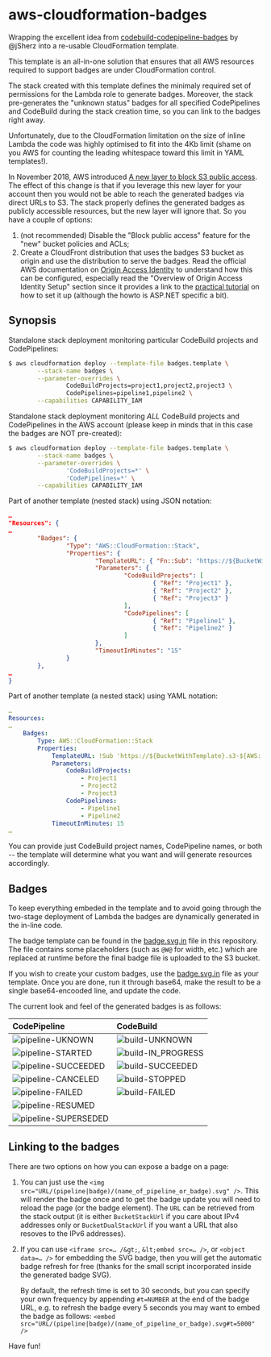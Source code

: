 aws-cloudformation-badges
=========================

Wrapping the excellent idea from [codebuild-codepipeline-badges](https://github.com/jSherz/codebuild-codepipeline-badges)
by @jSherz into a re-usable CloudFormation template.

This template is an all-in-one solution that ensures that all AWS resources
required to support badges are under CloudFormation control.

The stack created with this template defines the minimaly required set of
permissions for the Lambda role to generate badges.  Moreover, the stack
pre-generates the "unknown status" badges for all specified CodePipelines
and CodeBuild during the stack creation time, so you can link to the
badges right away.

Unfortunately, due to the CloudFormation limitation on the size of inline
Lambda the code was highly optimised to fit into the 4Kb limit (shame on
you AWS for counting the leading whitespace toward this limit in YAML
templates!).

In November 2018, AWS introduced [A new layer to block S3 public access](https://aws.amazon.com/blogs/aws/amazon-s3-block-public-access-another-layer-of-protection-for-your-accounts-and-buckets/).
The effect of this change is that if you leverage this new layer for
your account then you would not be able to reach the generated badges via
direct URLs to S3.  The stack properly defines the generated badges as
publicly accessible resources, but the new layer will ignore that. So you
have a couple of options:

  1. (not recommended) Disable the "Block public access" feature for the
     "new" bucket policies and ACLs;
  2. Create a CloudFront distribution that uses the badges S3 bucket as
     origin and use the distribution to serve the badges.  Read the
     official AWS documentation on [Origin Access Identity](https://docs.aws.amazon.com/AmazonCloudFront/latest/DeveloperGuide/private-content-restricting-access-to-s3.html#private-content-creating-oai) to understand
     how this can be configured, especially read the "Overview of Origin
     Access Identity Setup" section since it provides a link to the
     [practical tutorial](http://improve.dk/how-to-set-up-and-serve-private-content-using-s3/) on how to set it up (although the howto is ASP.NET
     specific a bit).

Synopsis
--------

Standalone stack deployment monitoring particular CodeBuild projects and
CodePipelines:
```bash
$ aws cloudformation deploy --template-file badges.template \
        --stack-name badges \
        --parameter-overrides \
                CodeBuildProjects=project1,project2,project3 \
                CodePipelines=pipeline1,pipeline2 \
        --capabilities CAPABILITY_IAM
```

Standalone stack deployment monitoring _ALL_ CodeBuild projects and
CodePipelines in the AWS account (please keep in minds that in this case the
badges are NOT pre-created):
```bash
$ aws cloudformation deploy --template-file badges.template \
        --stack-name badges \
        --parameter-overrides \
                'CodeBuildProjects=*' \
                'CodePipelines=*' \
        --capabilities CAPABILITY_IAM
```


Part of another template (nested stack) using JSON notation:
```json
…
"Resources": {
…
        "Badges": {
                "Type": "AWS::CloudFormation::Stack",
                "Properties": {
                        "TemplateURL": { "Fn::Sub": "https://${BucketWithTemplate}.s3-${AWS::Region}.amazonaws.com/badges.template" },
                        "Parameters": {
                                "CodeBuildProjects": [
                                        { "Ref": "Project1" },
                                        { "Ref": "Project2" },
                                        { "Ref": "Project3" }
                                ],
                                "CodePipelines": [
                                        { "Ref": "Pipeline1" },
                                        { "Ref": "Pipeline2" }
                                ]
                        },
                        "TimeoutInMinutes": "15"
                }
        },
…
}
```

Part of another template (a nested stack) using YAML notation:
```yaml
…
Resources:
…
    Badges:
        Type: AWS::CloudFormation::Stack
        Properties:
            TemplateURL: !Sub 'https://${BucketWithTemplate}.s3-${AWS::Region}.amazonaws.com/badges.template'
            Parameters:
                CodeBuildProjects:
                    - Project1
                    - Project2
                    - Project3
                CodePipelines:
                    - Pipeline1
                    - Pipeline2
            TimeoutInMinutes: 15
…
```

You can provide just CodeBuild project names, CodePipeline names, or both --
the template will determine what you want and will generate resources
accordingly.

Badges
------

To keep everything embeded in the template and to avoid going through the
two-stage deployment of Lambda the badges are dynamically generated in the
in-line code.

The badge template can be found in the [badge.svg.in](badge.svg.in) file in this
repository.  The file contains some placeholders (such as `@W@` for width,
etc.) which are replaced at runtime before the final badge file is
uploaded to the S3 bucket.

If you wish to create your custom badges, use the [badge.svg.in](bage.svg.in) file
as your template.  Once you are done, run it through base64, make the
result to be a single base64-encooded line, and update the code.

The current look and feel of the generated badges is as follows:

 CodePipeline | CodeBuild |
 :----------- | :-------- |
 ![pipeline-UKNOWN](samples/pipeline-UNKNOWN.svg) | ![build-UNKNOWN](samples/build-UNKNOWN.svg)
 ![pipeline-STARTED](samples/pipeline-STARTED.svg) | ![build-IN_PROGRESS](samples/build-IN_PROGRESS.svg)
 ![pipeline-SUCCEEDED](samples/pipeline-SUCCEEDED.svg) | ![build-SUCCEEDED](samples/build-SUCCEEDED.svg)
 ![pipeline-CANCELED](samples/pipeline-CANCELED.svg) | ![build-STOPPED](samples/build-STOPPED.svg)
 ![pipeline-FAILED](samples/pipeline-FAILED.svg) | ![build-FAILED](samples/build-FAILED.svg)
 ![pipeline-RESUMED](samples/pipeline-RESUMED.svg) |
 ![pipeline-SUPERSEDED](samples/pipeline-SUPERSEDED.svg) |

Linking to the badges
---------------------

There are two options on how you can expose a badge on a page:

1. You can just use the `<img src="URL/(pipeline|badge)/(name_of_pipeline_or_badge).svg" />`.
   This will render the badge once and to get the badge update you will need to
   reload the page (or the badge element).  The `URL` can be retrieved from the
   stack output (it is either `BucketStackUrl` if you care about IPv4 addresses
   only or `BucketDualStackUrl` if you want a URL that also resoves to the IPv6
   addresses).

2. If you can use `<iframe src=… /&gt;`, `&lt;embed src=… />`, or
   `<object data=… />` for embedding the SVG badge, then you will get the
   automatic badge refresh for free (thanks for the small script incorporated
   inside the generated badge SVG).

   By default, the refresh time is set to 30 seconds, but you can specify your
   own frequency by appending `#t=NUMBER` at the end of the badge URL, e.g.
   to refresh the badge every 5 seconds you may want to embed the badge as
   follows: `<embed src="URL/(pipeline|badge)/(name_of_pipeline_or_badge).svg#t=5000" />`

Have fun!
